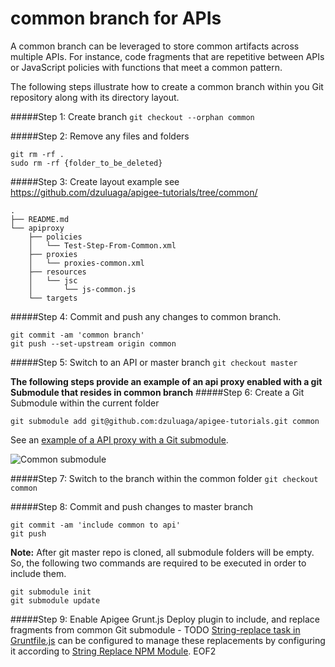 common branch for APIs
====
A common branch can be leveraged to store common artifacts across multiple APIs. For instance, code fragments that are repetitive between APIs or JavaScript policies with functions that meet a common pattern.

The following steps illustrate how to create a common branch within you Git repository along with its directory layout.

#####Step 1: Create branch
```git checkout --orphan common```


#####Step 2: Remove any files and folders
```
git rm -rf .
sudo rm -rf {folder_to_be_deleted}
```

#####Step 3: Create layout example see
https://github.com/dzuluaga/apigee-tutorials/tree/common/

```
.
├── README.md
└── apiproxy
    ├── policies
    │   └── Test-Step-From-Common.xml
    ├── proxies
    │   └── proxies-common.xml
    ├── resources
    │   └── jsc
    │       └── js-common.js
    └── targets
```

#####Step 4: Commit and push any changes to common branch.
```
git commit -am 'common branch'
git push --set-upstream origin common
```

#####Step 5: Switch to an API or master branch
```git checkout master```

**The following steps provide an example of an api proxy enabled with a git Submodule that resides in common branch**
#####Step 6: Create a Git Submodule within the current folder

```git submodule add git@github.com:dzuluaga/apigee-tutorials.git common```

See an [example of a API proxy with a Git submodule](https://github.com/dzuluaga/apigee-tutorials/tree/master/apiproxies/forecastweather-assignmessage-servicecallout-common).

![Common submodule](https://www.dropbox.com/s/1amtrtkolv37da1/common_github.png?dl=1 "Common submodule")


#####Step 7: Switch to the branch within the common folder
```git checkout common```

#####Step 8: Commit and push changes to master branch
```
git commit -am 'include common to api'
git push
```

**Note:** After git master repo is cloned, all submodule folders will be empty. So, the following two commands are required to be executed in order to include them.
```
git submodule init
git submodule update
```

#####Step 9: Enable Apigee Grunt.js Deploy plugin to include, and replace fragments from common Git submodule - TODO
[String-replace task in Gruntfile.js](https://github.com/apigeecs/apigee-deploy-grunt-plugin/blob/master/Gruntfile.js#L112) can be configured to manage these replacements by configuring it according to [String Replace NPM Module](https://www.npmjs.org/package/grunt-string-replace#simple-inline-content).
EOF2
